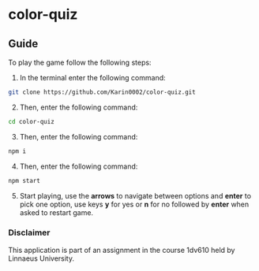 # color-quiz

## Guide
To play the game follow the following steps:

1. In the terminal enter the following command:
```bash
git clone https://github.com/Karin0002/color-quiz.git
```

2. Then, enter the following command:
```bash
cd color-quiz
```

3. Then, enter the following command:
```bash
npm i
```

4. Then, enter the following command:
```bash
npm start
```

5. Start playing, use the **arrows** to navigate between options and **enter** to pick one option, use keys **y** for yes or **n** for no followed by **enter** when asked to restart game.



### Disclaimer
This application is part of an assignment in the course 1dv610 held by Linnaeus University.